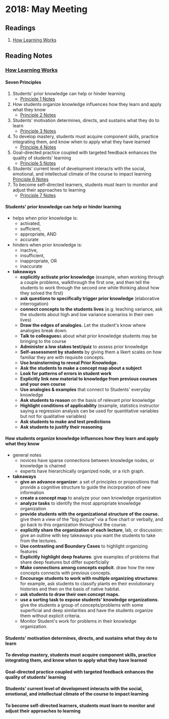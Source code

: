 ---
---
# 2018: May Meeting

## Readings
1. [How Learning Works][1]

## Reading Notes

### [How Learning Works][1]

#### Seven Principles
1. Students' prior knowledge can help or hinder learning
    - [Principle 1 Notes](#principle-one)
2. How students organize knowledge influences how they learn and apply what they know
    - [Principle 2 Notes](#principle-two)
3. Students' motivation determines, directs, and sustains what they do to learn
    - [Principle 3 Notes](#principle-three)
4. To develop mastery, students must acquire component skills, practice integrating them, and know when to apply what they have learned
    - [Principle 4 Notes](#principle-four)
5. Goal-directed practice coupled with targeted feedback enhances the quality of students' learning
    - [Principle 5 Notes](#principle-five)
6. Students' current level of development interacts with the social, emotional, and intellectual climate of the course to impact learning
    [Principle 6 Notes](#principle-six)
7. To become self-directed learners, students must learn to monitor and adjust their approaches to learning
    - [Principle 7 Notes](#principle-seven)

#### <a name="principle-one">Students' prior knowledge can help or hinder learning
- helps when prior knowledge is:
    - activated,
    - sufficient,
    - appropriate, AND
    - accurate
- hinders when prior knowledge is:
    - inactive,
    - insufficient,
    - inappropriate, OR
    - inaccurate
- **takeaways**
    - **explicitly activate prior knowledge** (example, when working through a couple problems, walkthrough the first one, and then tell the students to work through the second one while thinking about how they solved the first)
    - **ask questions to specifically trigger prior knowledge** (elaborative interrogation)
    - **connect concepts to the students lives** (e.g. teaching variance, ask the students about high and low variance scenarios in their own lives)
    - **Draw the edges of analogies.** Let the student's know where analogies break down.
    - **Talk to colleagues**s about what prior knowledge students may be bringing to the course
    - **Administer a low stakes test/quiz** to assess prior knowledge
    - **Self-assessment by students** by giving them a likert scales on how familiar they are with requisite concepts.
    - **Use brainstorming to reveal Prior Knowledge.**
    - **Ask the students to make a concept map about a subject**
    - **Look for patterns of errors in student work**
    - **Explicitly link new material to knowledge from previous courses and your own course**
    - **Use analogies & examples** that connect to Students' everyday knowledge
    - **Ask students to reason** on the basis of relevant prior knowledge
    - **Highlight conditions of applicability** (example, statistics instructor saying a regression analysis can be used for quantitative variables but not for qualitative variables)
    - **Ask students to make and test predictions**
    - **Ask students to justify their reasoning**

#### <a name="principle-two">How students organize knowledge influences how they learn and apply what they know
- general notes
    - novices have sparse connections between knowledge nodes, or knowledge is chained
    - experts have hierarchically organized node, or a rich graph.
- **takeaways**
    - **give an advance organizer**: a set of principles or propositions that provide a cognitive structure to guide the incorporation of new information
    - **create a concept map** to analyze your own knowledge organization
    - **analyze tasks** to identify the most appropriate knowledge organization
    - **provide students with the organizational structure of the course.** give them a view of the "big picture" via a flow chart or verbally, and go back to this organization throughout the course.
    - **explicitly share the organization of each lecture**, lab, or discussion: give an outline with key takeaways you want the students to take from the lectures.
    - **Use contrasting and Boundary Cases** to highlight organizing features
    - **Explicitly highlight deep features**: give examples of problems that share deep features but differ superficially
    - **Make connections among concepts explicit**. draw how the new concepts connects with previous concepts.
    - **Encourage students to work with multiple organizing structures**: for example, ask students to classify plants en their evolutionary histories and then on the basis of native habitat.
    - **ask students to draw their own concept maps.**
    - **use a sorting task to expose students' knowledge organizations**. give the students a group of concepts/problems with some superficial and deep similarities and have the students organize them without explicit criteria.
    - Monitor Student's work for problems in their knowledge organization.

#### <a name="principle-three">Students' motivation determines, directs, and sustains what they do to learn

#### <a name="principle-four">To develop mastery, students must acquire component skills, practice integrating them, and know when to apply what they have learned

#### <a name="principle-five">Goal-directed practice coupled with targeted feedback enhances the quality of students' learning

#### <a name="principle-six">Students' current level of development interacts with the social, emotional, and intellectual climate of the course to impact learning

#### <a name="principle-seven">To become self-directed learners, students must learn to monitor and adjust their approaches to learning




[1]: http://firstliteracy.org/wp-content/uploads/2015/07/How-Learning-Works.pdf